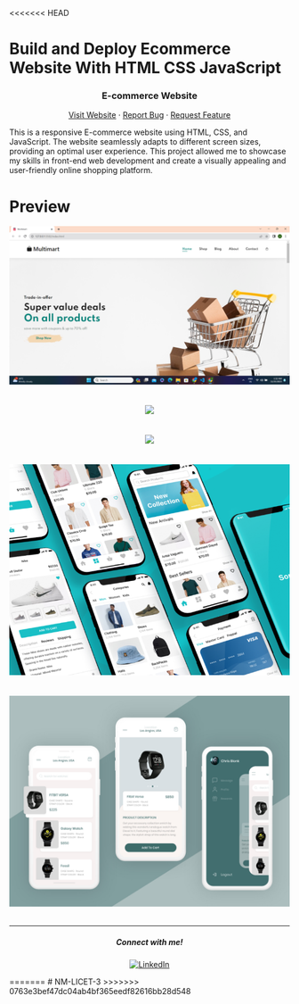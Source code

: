 <<<<<<< HEAD
# Build and Deploy Ecommerce Website With HTML CSS JavaScript

<h3 align="center"><b>E-commerce Website</b></h3>

<p align="center">
    <a href="https://sahadcmd.github.io/Ecommerce-Website/" target="_blank">Visit Website</a>
    ·
    <a href="https://github.com/sahadcmd/Ecommerce-Website/issues" target="_blank">Report Bug</a>
    ·
    <a href="https://github.com/sahadcmd/Ecommerce-Website/issues" target="_blank">Request Feature</a>
</p>

This is a responsive E-commerce website using HTML, CSS, and JavaScript. The website seamlessly adapts to different screen sizes, providing an optimal user experience. This project allowed me to showcase my skills in front-end web development and create a visually appealing and user-friendly online shopping platform.

# Preview

<div align="center">
    <img src="./img/Screenshot/Screenshot01.png">
</div>

<br>
<br>

<div align="center">
    <img src="./img/Screenshot/Screenshot2.png">
</div>
<br>
<br>

<div align="center">
    <img src="./img/Screenshot/Screenshot3.png">
</div>
<br>
<br>

<div align="center">
  <img src="./img/about/a1.png">
</div>
<br>
<br>

<div align="center">
  <img src="./img/about/a2.jpg">
</div>

<br>
<hr>
<h5 align="center">Connect with me!</h5>

  <p align="center">
    <a href="https://www.linkedin.com/in/sahadmahaboobp" target="_blank"><img src="https://img.shields.io/badge/LinkedIn-0077B5?style=for-the-badge&logo=linkedin&logoColor=white" alt="LinkedIn"></a>
  </p>
=======
# NM-LICET-3
>>>>>>> 0763e3bef47dc04ab4bf365eedf82616bb28d548

